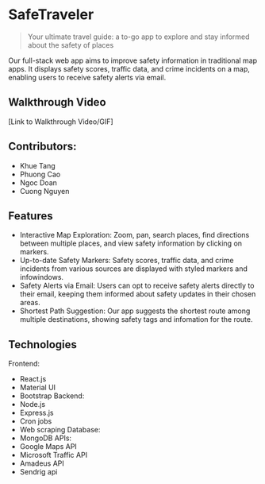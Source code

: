 # SafeTraveler
> Your ultimate travel guide: a to-go app to explore and stay informed about the safety of places

Our full-stack web app aims to improve safety information in traditional map apps. It displays safety scores, traffic data, and crime incidents on a map, enabling users to receive safety alerts via email.

## Walkthrough Video

[Link to Walkthrough Video/GIF]

## Contributors:
- Khue Tang
- Phuong Cao
- Ngoc Doan
- Cuong Nguyen  

## Features
- Interactive Map Exploration: Zoom, pan, search places, find directions between multiple places, and view safety information by clicking on markers.
- Up-to-date Safety Markers: Safety scores, traffic data, and crime incidents from various sources are displayed with styled markers and infowindows.
- Safety Alerts via Email: Users can opt to receive safety alerts directly to their email, keeping them informed about safety updates in their chosen areas.
- Shortest Path Suggestion: Our app suggests the shortest route among multiple destinations, showing safety tags and infomation for the route.

## Technologies 
Frontend:
- React.js
- Material UI
- Bootstrap
Backend:
- Node.js
- Express.js
- Cron jobs
- Web scraping
Database:
- MongoDB
APIs:
- Google Maps API
- Microsoft Traffic API
- Amadeus API
- Sendrig api
